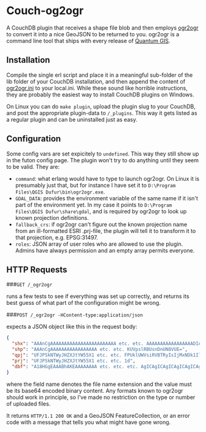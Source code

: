 Couch-og2ogr
============

A CouchDB plugin that receives a shape file blob and then employs
[ogr2ogr](http://www.gdal.org/ogr2ogr.html) to convert it into a nice GeoJSON
to be returned to you. ogr2ogr is a command line tool that ships with every
release of [Quantum GIS](http://qgis.org/en/site/).

Installation
------------

Compile the single erl script and place it in a meaningful sub-folder of the
lib folder of your CouchDB installation, and then append the content of
[ogr2ogr.ini](priv/default.d/ogr2ogr.ini) to your local.ini. While these sound
like horrible instructions, they are probably the easiest way to install
CouchDB plugins on Windows.

On Linux you can do `make plugin`, upload the plugin slug to your CouchDB, and
post the appropriate plugin-data to `/_plugins`. This way it gets listed as a
regular plugin and can be uninstalled just as easy.

Configuration
-------------

Some config vars are set expicitely to `undefined`. This way they still show up
in the futon config page. The plugin won't try to do anything until they seem
to be valid. They are:
- `command`: what erlang would have to type to launch ogr2ogr. On Linux it is
  presumably just that, but for instance I have set it to `D:\Program
  Files\QGIS Dufur\bin\ogr2ogr.exe`.
- `GDAL_DATA`: provides the environment variable of the same name if it isn't
  part of the environment yet. In my case it points to `D:\Program Files\QGIS
  Dufur\share\gdal`, and is required by ogr2ogr to look up known projection
  definitions.
- `fallback_crs`: if ogr2ogr can't figure out the known projection name from an
  ill-formatted ESRI .prj-file, the plugin will tell it to transform it to that
  projection, e.g. EPSG:31497.
- `roles`: JSON array of user roles who are allowed to use the plugin. Admins
  have always permission and an empty array permits everyone.

HTTP Requests
-------------

###`GET /_ogr2ogr`

runs a few tests to see if everything was set up correctly, and returns its
best guess of what part of the configuration might be wrong.

###`POST /_ogr2ogr -HContent-type:application/json`

expects a JSON object like this in the request body:

``` json
{
  "shx": "AAAnCgAAAAAAAAAAAAAAAAAAAAAAAA etc. etc. AAAAAAAAAAAAAAAAADIAAAAK",
  "shp": "AAAnCgAAAAAAAAAAAAAAAAA etc. etc. KUVpslRBUsnDnUN8VUE=",
  "qpj": "UFJPSkNTWyJHZXJtYW55X1 etc. etc. FPUklUWVsiRVBTRyIsIjMxNDk1Il1dCg==",
  "prj": "UFJPSkNTWyJHZXJtYW55X1 etc. etc. 1d",
  "dbf": "A18HGgEAAABhAKEAAAAAAAA etc. etc. etc. AgICAgICAgICAgICAgICAgICAg"
}
```

where the field name denotes the file name extension and the value must be its
base64 encoded binary content. Any formats known to ogr2ogr should work in
principle, so I've made no restriction on the type or number of uploaded files.

It returns `HTTP/1.1 200 OK` and a GeoJSON FeatureCollection, or an error code
with a message that tells you what might have gone wrong.
